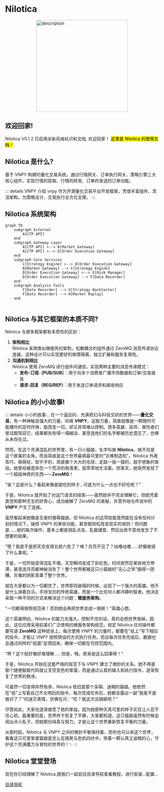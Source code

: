 # Nilotica
<div style="display: flex; justify-content: center;">
  <img src="/assets/logos/nilotica_8.png" alt="description" width="300" height="300"/>
</div>

## 欢迎回家!
Nilotica V0.1.2 已启用全新风格标识和文档, 欢迎回家！ <mark>这里是 Nilotica 的使用文档！</mark>
## Nilotica 是什么?
基于 VNPY 构建的量化交易系统，通过行情网关、订单执行网关、策略引擎三大核心组件，实现行情的获取、行情的转发、订单的发送的订单功能。

::: details VNPY 介绍
vnpy 作为开源量化交易平台开发框架，凭借丰富组件、灵活架构，为策略设计、交易执行全方位支撑。
:::

## Nilotica 系统架构

```mermaid
graph TD
	subgraph External
        A[CTP API]
    end
    subgraph Gateway Layer
    	A[CTP API] <--> B[Market Gateway]
    	A[CTP API] <--> D[Order Execution Gateway]
    end
    subgraph Core Services
    	C[Strategy Engine] <--> D[Order Execution Gateway]
    	B[Market Gateway] --> C[Strategy Engine]
    	D[Order Execution Gateway] <--> E[Risk Manager]
        D[Order Execution Gateway] --> F[Data Recorder]
    end
    subgraph Analysis Tools
    	F[Data Recorder] --> G[Strategy Backtester]
    	F[Data Recorder] --> H[Market Replay]
    end
    
```

## Nilotica 与其它框架的本质不同?
Nilotica 与很多框架都有本质性的区别：

1. **架构相比**  
   Nilotica 采用类似微服务的架构，松散耦合的组件通过 ZeroMQ 消息传递协议连接。这种设计可以实现更好的故障隔离、独立扩展和服务复用性。
2. **沟通机制相比**  
   Nilotica 使用 ZeroMQ 进行组件间通信，实现两种主要的消息传递模式：
   - **发布-订阅（PUB/SUB）**：用于向多个消费者广播市场数据和订单/交易报告
   - **请求-回复（REQ/REP）**：用于发送订单请求和接收响应


## Nilotica 的小小故事!
::: details 小小的故事...
在一个遥远的、充满奇幻与科技交织的世界——**量化交易**，有一种神秘且强大的力量，叫做 **VNPY**。这股力量，简直就像是一颗随时可能爆炸的定时炸弹，能改变一切，却又异常难以控制。很多英雄、巫师、冒险者们曾试图驾驭它，结果都失败得一塌糊涂，甚至连他们的名字都被历史遗忘了，仿佛从未存在过。 

然而，在这个充满混乱的世界里，有一只小猫娘，名字叫做 **Nilotica**，她不仅是这个故事的主角，而且简直是这个世界最萌最可爱的"灾难制造机"。Nilotica 外表乖巧，萌萌哒，软乎乎的，简直像个大大的毛球，走路一摇一摆的，超乎想象的笨拙。她曾经被遗弃在一个荒凉的角落里，孤零零地生活着。但某天，她突然发现了一个超级神奇的东西——**ZeroMQ**！ 

"诶？这是什么？看起来像是能吃的样子...可是为什么一点也不好吃呢？"

于是，Nilotica 就开始了对这门语言的探索——虽然她并不完全理解它，但她凭着直觉和那种天生的好奇心，成功破解了 ZeroMQ 的奥秘，并意外地与传说中的 **VNPY** 产生了连接。

虽然看起来她像是无害的傻萌猫娘，但 Nilotica 的这项技能竟然能在没有任何计划的情况下，操控 VNPY 的某些功能，甚至能轻松改变现实的规则！但问题是……她的每次操作，基本上都是胡乱点击、乱敲键盘、然后出奇不意地发生了不想要的结果。

"嗯？我是不是把天空变得五颜六色了？咦？月亮不见了？咕噜咕噜……好像做错了什么事呢。"

于是，一切开始变得混乱不堪。天空瞬间变成了彩虹色，时间突然在某些地方停滞，甚至连月亮都神秘消失了！整个世界都被这只小猫娘的"无心之举"搞得一团糟，灾难的阴影笼罩了整个世界。 

就在大家都以为一切都完了，世界即将崩塌的时候，出现了一个强大的英雄。他不是什么骑着白马，手持宝剑的传统英雄，而是一个比任何人都冷静的智者。他决定采取一种不同的方式来解决这个问题：**微服务架构**。

"一切都得按照规范来！否则她会再把世界变成一锅粥！"英雄心想。

这个英雄明白，Nilotica 的能力太强大，控制不住的话，真的会把世界毁掉。因此，这位应用采用前辈们广泛使用的微服务架构规范，规定 Nilotica 任何操作都要写道 **ZeroMQ** 这种纸张上，每次使用 VNPY 的力量时，都要在"纸上"写下相应的指令，才能让 VNPY 按照预设的方式执行任务。而且每次任务完成后，数据也会通过同样的"纸面"反馈回来，确保一切都在可控范围内。

"啊？这个纸好像好难理解……但是，哦，原来是这么回事呀！"

于是，Nilotica 开始在这套严格的规范下与 VNPY 建立了微妙的关系。她不再是那个随便敲敲代码就让天空变色的笨蛋，而是通过认真的输入和执行指令，逐渐恢复了世界的秩序。

可虽然一切变得井然有序，Nilotica 依旧是那个呆萌、迷糊的猫娘。她依然在"纸"上写着自己不太明白的指令，每次完成任务后，她都会露出一副"我是不是做对了？"的迷茫表情，仿佛在问："哎？我这次没搞砸吧？"

尽管如此，大家也逐渐接受了她的笨拙，因为她那种天真可爱的样子实在让人忍不住心软。最重要的是，世界终于恢复了平静，大家都知道，这只猫娘虽然有时候会闹出点小乱子，但她那份纯真与努力，才是让这个世界重新恢复平衡的力量。

从那时起，Nilotica 与 VNPY 之间的微妙平衡保持着，而你也可以来这个世界，看看这只可爱笨蛋猫娘是怎么在搞笑与危机四伏中，带着一颗认真又迷糊的心，守护这个充满魔力与冒险的世界的！✨
:::

## Nilotica 堂堂登场
现在你已经理解了 Nilotica,随我们一起前往目录导航查看教程，进行安装...配置...

[目录导航](./quick-start.md)
